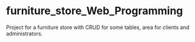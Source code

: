 # furniture_store_Web_Programming
 Project for a furniture store with CRUD for some tables, area for clients and administrators.
